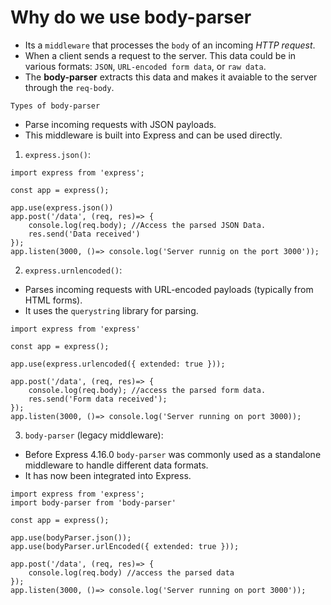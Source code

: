 # Why do we use body-parser

- Its a `middleware` that processes the `body` of an incoming *HTTP request*.
- When a client sends a request to the server. This data could be in various formats: `JSON`, `URL-encoded form data`, or `raw data`. 
- The **body-parser** extracts this data and makes it avaiable to the server through the `req-body`.

`Types of body-parser`
- Parse incoming requests with JSON payloads.
- This middleware is built into Express and can be used directly. 

1. `express.json()`:
```
import express from 'express';

const app = express();

app.use(express.json())
app.post('/data', (req, res)=> {
    console.log(req.body); //Access the parsed JSON Data.
    res.send('Data received')
});
app.listen(3000, ()=> console.log('Server runnig on the port 3000'));
```
2. `express.urnlencoded()`:
- Parses incoming requests with URL-encoded payloads (typically from HTML forms).
- It uses the `querystring` library for parsing.
```
import express from 'express'

const app = express();

app.use(express.urlencoded({ extended: true }));

app.post('/data', (req, res)=> {
    console.log(req.body); //access the parsed form data. 
    res.send('Form data received');
});
app.listen(3000, ()=> console.log('Server running on port 3000));
```
3. `body-parser` (legacy middleware):
- Before Express 4.16.0 `body-parser` was commonly used as a standalone middleware to handle different data formats. 
- It has now been integrated into Express.

```
import express from 'express';
import body-parser from 'body-parser'

const app = express();

app.use(bodyParser.json());
app.use(bodyParser.urlEncoded({ extended: true }));

app.post('/data', (req, res)=> {
    console.log(req.body) //access the parsed data
});
app.listen(3000, ()=> console.log('Server running on port 3000'));
```


